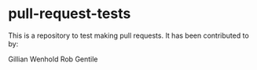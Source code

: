 # pull-request-tests

This is a repository to test making pull requests. It has been contributed to by:

Gillian Wenhold
Rob Gentile